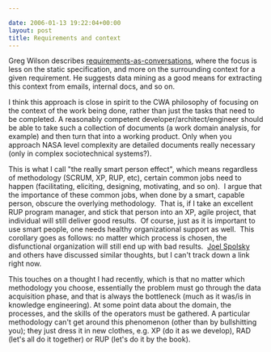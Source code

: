 ```yaml
---

date: 2006-01-13 19:22:04+00:00
layout: post
title: Requirements and context
---
```


Greg Wilson describes [requirements-as-conversations](http://pyre.third-bit.com/blog/archives/000332.html), where the focus is less on the static specification, and more on the surrounding context for a given requirement.  He suggests data mining as a good means for extracting this context from emails, internal docs, and so on.

I think this approach is close in spirit to the CWA philosophy of focusing on the context of the work being done, rather than just the tasks that need to be completed. A reasonably competent developer/architect/engineer should be able to take such a collection of documents (a work domain analysis, for example) and then turn that into a working product.  Only when you approach NASA level complexity are detailed documents really necessary (only in complex sociotechnical systems?).

This is what I call "the really smart person effect", which means regardless of methodology (SCRUM, XP, RUP, etc), certain common jobs need to happen (facilitating, eliciting, designing, motivating, and so on).  I argue that the importance of these common jobs, when done by a smart, capable person, obscure the overlying methodology.  That is, if I take an excellent RUP program manager, and stick that person into an XP, agile project, that individual will still deliver good results.  Of course, just as it is important to use smart people, one needs healthy organizational support as well.  This corollary goes as follows: no matter which process is chosen, the disfunctional organization will still end up with bad results.  [Joel Spolsky](http://www.joelonsoftware.com) and others have discussed similar thoughts, but I can't track down a link right now.

This  touches on a thought I had recently, which is that no matter which methodology you choose, essentially the problem must go through the data acquisition phase, and that is always the bottleneck (much as it was/is in knowledge engineering).  At some point data about the domain, the processes, and the skills of the operators must be gathered.  A particular methodology can't get around this phenomenon (other than by bullshitting you); they just dress it in new clothes, e.g. XP (do it as we develop), RAD (let's all do it together) or RUP (let's do it by the book).

